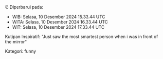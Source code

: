 ⏰ Diperbarui pada:
- WIB: Selasa, 10 Desember 2024 15.33.44 UTC
- WITA: Selasa, 10 Desember 2024 16.33.44 UTC
- WIT: Selasa, 10 Desember 2024 17.33.44 UTC

Kutipan Inspiratif:
"Just saw the most smartest person when i was in front of the mirror"


Kategori: funny

